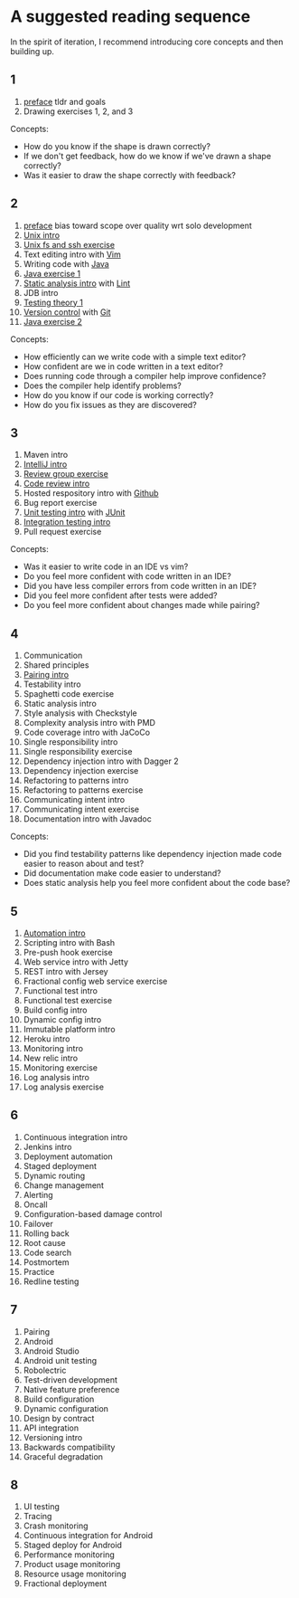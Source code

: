 # A suggested reading sequence

In the spirit of iteration, I recommend introducing core concepts and then building up.

## 1

1. [preface](preface.md) tldr and goals
1. Drawing exercises 1, 2, and 3

Concepts:

* How do you know if the shape is drawn correctly?
* If we don't get feedback, how do we know if we've drawn a shape correctly?
* Was it easier to draw the shape correctly with feedback?

## 2

1. [preface](preface.md) bias toward scope over quality wrt solo development
1. [Unix intro](tools/unix.md)
1. [Unix fs and ssh exercise](exercises/unix.md)
1. Text editing intro with [Vim](tools/vim.md)
1. Writing code with [Java](tools/java.md)
1. [Java exercise 1](exercises/java.md)
1. [Static analysis intro](static_analysis/README.md) with [Lint](static_analysis/lint.md)
1. JDB intro
1. [Testing theory 1](testing/README.md)
1. [Version control](version_control/README.md) with [Git](tools/git.md)
1. [Java exercise 2](exercises/java.md)

Concepts:
* How efficiently can we write code with a simple text editor?
* How confident are we in code written in a text editor?
* Does running code through a compiler help improve confidence?
* Does the compiler help identify problems?
* How do you know if our code is working correctly?
* How do you fix issues as they are discovered?

## 3

1. Maven intro
1. [IntelliJ intro](tools/intellij)
1. [Review group exercise](exercises/grouper.md)
1. [Code review intro](static_analysis/code_review.md)
1. Hosted respository intro with [Github](tools/github.md)
1. Bug report exercise
1. [Unit testing intro](testing/unit.md) with [JUnit](tools/junit.md)
1. [Integration testing intro](testing/integration.md)
1. Pull request exercise

Concepts:
* Was it easier to write code in an IDE vs vim?
* Do you feel more confident with code written in an IDE?
* Did you have less compiler errors from code written in an IDE?
* Did you feel more confident after tests were added?
* Do you feel more confident about changes made while pairing?

## 4

1. Communication
1. Shared principles
1. [Pairing intro](collaboration/pairing.md)
1. Testability intro
1. Spaghetti code exercise
1. Static analysis intro
1. Style analysis with Checkstyle
1. Complexity analysis intro with PMD
1. Code coverage intro with JaCoCo
1. Single responsibility intro
1. Single responsibility exercise
1. Dependency injection intro with Dagger 2
1. Dependency injection exercise
1. Refactoring to patterns intro
1. Refactoring to patterns exercise
1. Communicating intent intro
1. Communicating intent exercise
1. Documentation intro with Javadoc

Concepts:
* Did you find testability patterns like dependency injection made code easier to reason about and test?
* Did documentation make code easier to understand?
* Does static analysis help you feel more confident about the code base?

## 5

1. [Automation intro](automation/README.md)
1. Scripting intro with Bash
1. Pre-push hook exercise
1. Web service intro with Jetty
1. REST intro with Jersey
1. Fractional config web service exercise
1. Functional test intro
1. Functional test exercise
1. Build config intro
1. Dynamic config intro
1. Immutable platform intro
1. Heroku intro
1. Monitoring intro
1. New relic intro
1. Monitoring exercise
1. Log analysis intro
1. Log analysis exercise

## 6

1. Continuous integration intro
1. Jenkins intro
1. Deployment automation
1. Staged deployment
1. Dynamic routing
1. Change management
1. Alerting
1. Oncall
1. Configuration-based damage control
1. Failover
1. Rolling back
1. Root cause
1. Code search
1. Postmortem
1. Practice
1. Redline testing

## 7

1. Pairing
1. Android
1. Android Studio
1. Android unit testing
1. Robolectric
1. Test-driven development
1. Native feature preference
1. Build configuration
1. Dynamic configuration
1. Design by contract
1. API integration
1. Versioning intro
1. Backwards compatibility
1. Graceful degradation

## 8

1. UI testing
1. Tracing
1. Crash monitoring
1. Continuous integration for Android
1. Staged deploy for Android
1. Performance monitoring
1. Product usage monitoring
1. Resource usage monitoring
1. Fractional deployment



